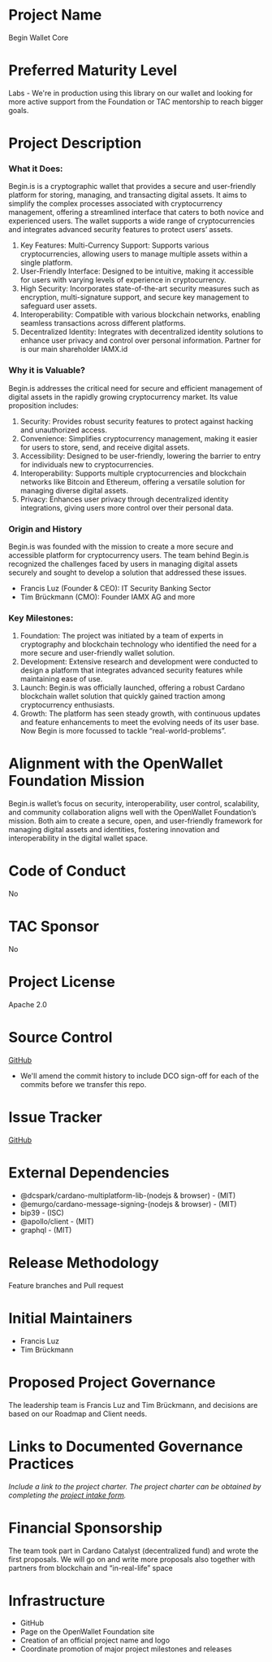# Project Name
Begin Wallet Core

# Preferred Maturity Level
Labs -
We're in production using this library on our wallet and looking for more active support from the Foundation or TAC mentorship to reach bigger goals.

# Project Description
### What it Does:
Begin.is is a cryptographic wallet that provides a secure and user-friendly platform for storing, managing, and transacting digital assets. It aims to simplify the complex processes associated with cryptocurrency management, offering a streamlined interface that caters to both novice and experienced users. The wallet supports a wide range of cryptocurrencies and integrates advanced security features to protect users’ assets.
1. Key Features: Multi-Currency Support: Supports various cryptocurrencies, allowing users to manage multiple assets within a single platform. 
2. User-Friendly Interface: Designed to be intuitive, making it accessible for users with varying levels of experience in cryptocurrency. 
3. High Security: Incorporates state-of-the-art security measures such as encryption, multi-signature support, and secure key management to safeguard user assets.
4. Interoperability: Compatible with various blockchain networks, enabling seamless transactions across different platforms.
5. Decentralized Identity: Integrates with decentralized identity solutions to enhance user privacy and control over personal information. Partner for is our main shareholder IAMX.id 

### Why it is Valuable?
Begin.is addresses the critical need for secure and efficient management of digital assets in the rapidly growing cryptocurrency market. Its value proposition includes:
1. Security: Provides robust security features to protect against hacking and unauthorized access.
2. Convenience: Simplifies cryptocurrency management, making it easier for users to store, send, and receive digital assets.
3. Accessibility: Designed to be user-friendly, lowering the barrier to entry for individuals new to cryptocurrencies.
4. Interoperability: Supports multiple cryptocurrencies and blockchain networks like Bitcoin and Ethereum, offering a versatile solution for managing diverse digital assets.
5. Privacy: Enhances user privacy through decentralized identity integrations, giving users more control over their personal data.


### Origin and History
Begin.is was founded with the mission to create a more secure and accessible platform for cryptocurrency users. The team behind Begin.is recognized the challenges faced by users in managing digital assets securely and sought to develop a solution that addressed these issues.
 * Francis Luz (Founder & CEO): IT Security Banking Sector
 * Tim Brückmann (CMO): Founder IAMX AG and more

### Key Milestones:
1. Foundation: The project was initiated by a team of experts in cryptography and blockchain technology who identified the need for a more secure and user-friendly wallet solution.
2. Development: Extensive research and development were conducted to design a platform that integrates advanced security features while maintaining ease of use.
3. Launch: Begin.is was officially launched, offering a robust Cardano blockchain wallet solution that quickly gained traction among cryptocurrency enthusiasts.
4. Growth: The platform has seen steady growth, with continuous updates and feature enhancements to meet the evolving needs of its user base. Now Begin is more focussed to tackle “real-world-problems”. 


# Alignment with the OpenWallet Foundation Mission
Begin.is wallet’s focus on security, interoperability, user control, scalability, and community collaboration aligns well with the OpenWallet Foundation’s mission. Both aim to create a secure, open, and user-friendly framework for managing digital assets and identities, fostering innovation and interoperability in the digital wallet space.

# Code of Conduct
No

# TAC Sponsor
No

# Project License
Apache 2.0

# Source Control
[GitHub](https://github.com/BeginWallet/begin-core)
* We'll amend the commit history to include DCO sign-off for each of the commits before we transfer this repo.

# Issue Tracker
[GitHub](https://github.com/BeginWallet/begin-core)

# External Dependencies
- @dcspark/cardano-multiplatform-lib-(nodejs & browser) - (MIT)
- @emurgo/cardano-message-signing-(nodejs & browser) - (MIT)
- bip39 - (ISC)
- @apollo/client - (MIT)
- graphql - (MIT)


# Release Methodology
Feature branches and Pull request

# Initial Maintainers
* Francis Luz
* Tim Brückmann


# Proposed Project Governance
The leadership team is Francis Luz and Tim Brückmann, and decisions are based on our Roadmap and Client needs.

# Links to Documented Governance Practices
_Include a link to the project charter. The project charter can be obtained by completing the [project intake form](https://docs.google.com/forms/d/e/1FAIpQLSeO1bDGHUP-ZpCo1uynm94YOxZlek6RhCH7o3FnX1lZSXXfSQ/viewform?fbzx=4351560609072672295)._

# Financial Sponsorship
The team took part in Cardano Catalyst (decentralized fund) and wrote the first proposals. We will go on and write more proposals also together with partners from blockchain and “in-real-life” space

# Infrastructure
- GitHub
- Page on the OpenWallet Foundation site
- Creation of an official project name and logo
- Coordinate promotion of major project milestones and releases

